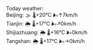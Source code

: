 Today weather:  
Beijing: 🌫  🌡️+20°C 🌬️↑7km/h  
Tianjin: 🌦 🌡️+17°C 🌬️↗0km/h  
Shijiazhuang: 🌦 🌡️+16°C 🌬️0km/h  
Tangshan: 🌦 🌡️+17°C 🌬️→0km/h  
